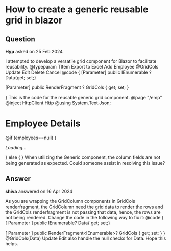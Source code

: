 # How to create a generic reusable grid in blazor

## Question

**Hyp** asked on 25 Feb 2024

I attempted to develop a versatile grid component for Blazor to facilitate reusability. @typeparam TItem <TelerikGrid Data="Data" SelectionMode="GridSelectionMode.Multiple" Pageable="true" PageSize="3" Page="1" Sortable="true" SortMode="@SortMode.Multiple" FilterMode="GridFilterMode.FilterMenu" EditMode="@GridEditMode.Popup" Resizable="true" Reorderable="true" ConfirmDelete="true"> <GridSettings> <GridValidationSettings Enabled="true"> </GridValidationSettings> <GridPopupEditSettings MaxWidth="600px" MaxHeight="300px" Class="custom-popup" Title="Update Details"> </GridPopupEditSettings> <GridPopupEditFormSettings Orientation="@FormOrientation.Horizontal" ButtonsLayout="FormButtonsLayout.Center" Columns="3"> </GridPopupEditFormSettings> </GridSettings> <GridToolBarTemplate> <GridCommandButton Command="ExcelExport" Icon="@SvgIcon.FileCsv"> Export to Excel </GridCommandButton> <GridCommandButton Command="Add" Icon="@SvgIcon.Plus"> Add Employee </GridCommandButton> </GridToolBarTemplate> <GridExport> <GridExcelExport FileName="EmployeeDetails Sheet" AllPages="true" /> </GridExport> <GridColumns> @GridCols <GridCommandColumn> <GridCommandButton Command="Save" Icon="@SvgIcon.Save" ShowInEdit="true"> Update </GridCommandButton> <GridCommandButton Command="Edit" Icon="@SvgIcon.Pencil"> Edit </GridCommandButton> <GridCommandButton Command="Delete" Icon="@SvgIcon.Trash"> Delete </GridCommandButton> <GridCommandButton Command="Cancel" Icon="@SvgIcon.Cancel" ShowInEdit="true"> Cancel </GridCommandButton> </GridCommandColumn> </GridColumns> </TelerikGrid> @code
{
[Parameter]
public IEnumerable <TItem>? Data{get; set;}

[Parameter]
public RenderFragment <TItem>? GridCols { get; set; }

} This is the code for the reusable generic grid component. @page "/emp"
@inject HttpClient Http
@using System.Text.Json; <h1> Employee Details </h1> @if (employees==null)
{ <p> <em> Loading... </em> </p> }
else
{ <GenericGrid TItem="EmpDetails" Data="@employees"> <GridCols> <GridColumn Field="@nameof(EmpDetails.Name)" Title="Employee Name" /> <GridColumn Field="@nameof(EmpDetails.Age)" Title="Age" /> <GridColumn Field="@nameof(EmpDetails.Place)" Title="Place" /> </GridCols> </GenericGrid> } When utilizing the Generic component, the column fields are not being generated as expected. Could someone assist in resolving this issue?

## Answer

**shiva** answered on 16 Apr 2024

As you are wrapping the GridColumn components in GridCols renderfragment, the GridColumn need the grid data to render the rows and the GridCols renderfragment is not passing that data, hence, the rows are not being rendered. Change the code in the following way to fix it: @code
{
[ Parameter ] public IEnumerable<TItem>? Data{ get; set;}

[ Parameter ] public RenderFragment<IEnumerable<TItem>>? GridCols { get; set; } } <GridColumns> @GridCols(Data) <GridCommandColumn> <GridCommandButton Command="Save" Icon="@SvgIcon.Save" ShowInEdit="true"> Update </GridCommandButton> <GridCommandButton Command="Edit" Icon="@SvgIcon.Pencil"> Edit </GridCommandButton> also handle the null checks for Data. Hope this helps.
